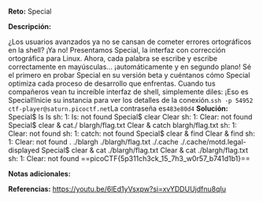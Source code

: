 **Reto:** Special

**Descripción:**

¿Los usuarios avanzados ya no se cansan de cometer errores ortográficos en la shell? ¡Ya no! Presentamos Special, la interfaz con corrección ortográfica para Linux. Ahora, cada palabra se escribe y escribe correctamente en mayúsculas... ¡automáticamente y en segundo plano! Sé el primero en probar Special en su versión beta y cuéntanos cómo Special optimiza cada proceso de desarrollo que enfrentas. Cuando tus compañeros vean tu increíble interfaz de shell, simplemente diles: ¡Eso es Special!Inicie su instancia para ver los detalles de la conexión.`ssh -p 54952 ctf-player@saturn.picoctf.net`La contraseña es`483e80d4`
**Solución:**
Special$ ls
Is 
sh: 1: Is: not found
Special$ clear
Clear 
sh: 1: Clear: not found
Special$ clear & cat./ blargh/flag.txt
Clear & catch blargh/flag.txt 
sh: 1: Clear: not found
sh: 1: catch: not found
Special$ clear & find
Clear & find 
sh: 1: Clear: not found
.
./blargh
./blargh/flag.txt
./.cache
./.cache/motd.legal-displayed
Special$ clear & cat ./blargh/flag.txt
Clear & cat ./blargh/flag.txt 
sh: 1: Clear: not found
==picoCTF{5p311ch3ck_15_7h3_w0r57_b741d1b1}==


**Notas adicionales:**

**Referencias:** 
https://youtu.be/6lEd1yVsxpw?si=xvYDDUUjdfnu8qIu
